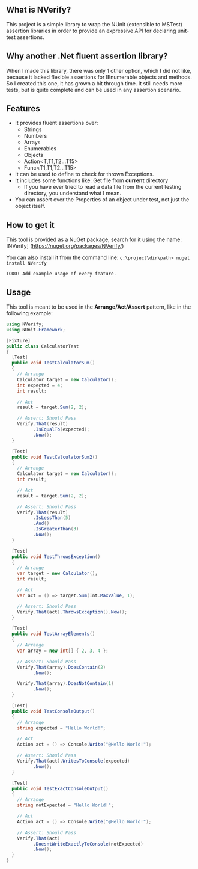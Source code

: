 ## What is NVerify?
This project is a simple library to wrap the NUnit (extensible to MSTest) assertion libraries
in order to provide an expressive API for declaring unit-test assertions.

## Why another .Net fluent assertion library?
When I made this library, there was only 1 other option, which I did not like,
because it lacked flexible assertions for IEnumerable objects and methods.
So I created this one, it has grown a bit through time. It still needs more tests, but is quite complete and can be
used in any assertion scenario.

## Features
- It provides fluent assertions over:
    + Strings
    + Numbers
    + Arrays
    + Enumerables
    + Objects
    + Action<T,T1,T2...T15>
    + Func<T1,T1,T2...T15>
- It can be used to define to check for thrown Exceptions.
- It includes some functions like: Get file from **current** directory
  + If you have ever tried to read a data file from the current testing directory, you understand what I mean.
- You can assert over the Properties of an object under test, not just the object itself.

## How to get it
This tool is provided as a NuGet package, search for it using the name: [NVerify] (https://nuget.org/packages/NVerify/)

You can also install it from the command line: `c:\project\dir\path> nuget install NVerify`

`TODO: Add example usage of every feature.`


## Usage
This tool is meant to be used in the **Arrange/Act/Assert** pattern, like in the following example:
`````csharp
using NVerify;
using NUnit.Framework;

[Fixture]
public class CalculatorTest
{
  [Test]
  public void TestCalculatorSum()
  {
    // Arrange
    Calculator target = new Calculator();
    int expected = 4;
    int result;

    // Act
    result = target.Sum(2, 2);

    // Assert: Should Pass
    Verify.That(result)
          .IsEqualTo(expected);
          .Now();
  }

  [Test]
  public void TestCalculatorSum2()
  {
    // Arrange
    Calculator target = new Calculator();
    int result;

    // Act
    result = target.Sum(2, 2);

    // Assert: Should Pass
    Verify.That(result)
          .IsLessThan(5)
          .And()
          .IsGreaterThan(3)
          .Now();
  }

  [Test]
  public void TestThrowsException()
  {
    // Arrange
    var target = new Calculator();
    int result;

    // Act
    var act = () => target.Sum(Int.MaxValue, 1);

    // Assert: Should Pass
    Verify.That(act).ThrowsException().Now();
  }

  [Test]
  public void TestArrayElements()
  {
    // Arrange
    var array = new int[] { 2, 3, 4 };

    // Assert: Should Pass
    Verify.That(array).DoesContain(2)
          .Now();

    Verify.That(array).DoesNotContain(1)
          .Now();
  }

  [Test]
  public void TestConsoleOutput()
  {
    // Arrange
    string expected = "Hello World!";

    // Act
    Action act = () => Console.Write("@Hello World!");

    // Assert: Should Pass
    Verify.That(act).WritesToConsole(expected)
          .Now();
  }

  [Test]
  public void TestExactConsoleOutput()
  {
    // Arrange
    string notExpected = "Hello World!";

    // Act
    Action act = () => Console.Write("@Hello World!");

    // Assert: Should Pass
    Verify.That(act)
          .DoesntWriteExactlyToConsole(notExpected)
          .Now();
  }
}
`````

